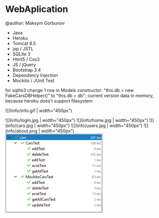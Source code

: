 # WebAplication 
@author: Maksym Gorbunov

* Java
* Heroku
* Tomcat 8.5
* jsp / JSTL
* SQLite 3
* Html5 / Css3
* JS / jQuery
* Bootstrap 3.4
* Dependency Injection
* Mockito / JUnit Test

for sqlite3 change 1 row in Models constructor:
"this.db = new FakeCarsDBHelper()" to "this.db = db";
current version data in memory, because heroku does't support filesystem     


![](info/info.gif | width="450px")



![](info/login.jpg | width="450px")
![](info/home.jpg | width="450px")
![](info/cars.jpg | width="450px")
![](info/users.jpg | width="450px")
![](info/about.png | width="450px")
![](info/test.png)
  
